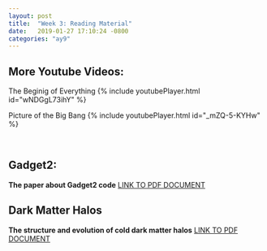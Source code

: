```yaml
---
layout: post
title:  "Week 3: Reading Material"
date:   2019-01-27 17:10:24 -0800
categories: "ay9"
---
```


## More Youtube Videos:

The Beginig of Everything
{% include youtubePlayer.html id="wNDGgL73ihY" %}

Picture of the Big Bang
{% include youtubePlayer.html id="_mZQ-5-KYHw" %}

<br>

## Gadget2:

**The paper about Gadget2 code** [ LINK TO PDF DOCUMENT ]( https://wwwmpa.mpa-garching.mpg.de/gadget/gadget2-paper.pdf )

## Dark Matter Halos

**The structure and evolution of cold dark matter halos** [ LINK TO PDF DOCUMENT ]( https://www.ucolick.org/~diemand/vl/publ/dm_dm_minirev.pdf )
